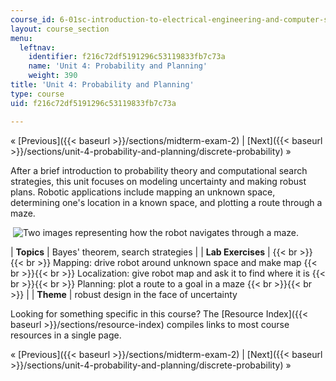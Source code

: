 ```yaml
---
course_id: 6-01sc-introduction-to-electrical-engineering-and-computer-science-i-spring-2011
layout: course_section
menu:
  leftnav:
    identifier: f216c72df5191296c53119833fb7c73a
    name: 'Unit 4: Probability and Planning'
    weight: 390
title: 'Unit 4: Probability and Planning'
type: course
uid: f216c72df5191296c53119833fb7c73a

---
```


« [Previous]({{< baseurl >}}/sections/midterm-exam-2) | [Next]({{< baseurl >}}/sections/unit-4-probability-and-planning/discrete-probability) »

After a brief introduction to probability theory and computational search strategies, this unit focuses on modeling uncertainty and making robust plans. Robotic applications include mapping an unknown space, determining one's location in a known space, and plotting a route through a maze.

 ![Two images representing how the robot navigates through a maze.](/coursemedia/6-01sc-introduction-to-electrical-engineering-and-computer-science-i-spring-2011/a9068a5c04904fc610060d0b8ddc81a8_unit4.jpg)

| **Topics** | Bayes' theorem, search strategies |
| **Lab Exercises** |  {{< br >}}{{< br >}} Mapping: drive robot around unknown space and make map {{< br >}}{{< br >}} Localization: give robot map and ask it to find where it is {{< br >}}{{< br >}} Planning: plot a route to a goal in a maze {{< br >}}{{< br >}}  |
| **Theme** | robust design in the face of uncertainty 

Looking for something specific in this course? The [Resource Index]({{< baseurl >}}/sections/resource-index) compiles links to most course resources in a single page.

« [Previous]({{< baseurl >}}/sections/midterm-exam-2) | [Next]({{< baseurl >}}/sections/unit-4-probability-and-planning/discrete-probability) »